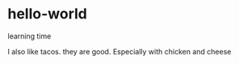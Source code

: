 # hello-world
learning time

I also like tacos. 
they are good. 
Especially with chicken and cheese
